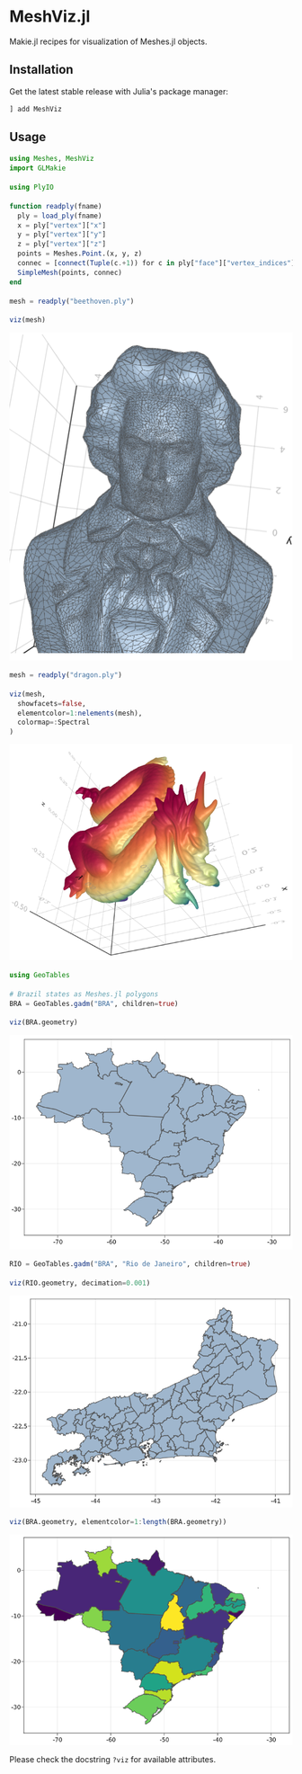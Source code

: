 # MeshViz.jl

Makie.jl recipes for visualization of Meshes.jl objects.

## Installation

Get the latest stable release with Julia's package manager:

```julia
] add MeshViz
```

## Usage

```julia
using Meshes, MeshViz
import GLMakie

using PlyIO

function readply(fname)
  ply = load_ply(fname)
  x = ply["vertex"]["x"]
  y = ply["vertex"]["y"]
  z = ply["vertex"]["z"]
  points = Meshes.Point.(x, y, z)
  connec = [connect(Tuple(c.+1)) for c in ply["face"]["vertex_indices"]]
  SimpleMesh(points, connec)
end

mesh = readply("beethoven.ply")

viz(mesh)
```
![beethoven](beethoven.png)

```julia
mesh = readply("dragon.ply")

viz(mesh,
  showfacets=false,
  elementcolor=1:nelements(mesh),
  colormap=:Spectral
)
```
![dragon](dragon.png)

```julia
using GeoTables

# Brazil states as Meshes.jl polygons
BRA = GeoTables.gadm("BRA", children=true)

viz(BRA.geometry)
```
![brazil](brazil.png)

```julia
RIO = GeoTables.gadm("BRA", "Rio de Janeiro", children=true)

viz(RIO.geometry, decimation=0.001)
```
![rio](rio.png)

```julia
viz(BRA.geometry, elementcolor=1:length(BRA.geometry))
```
![brazil-color](brazil-color.png)

Please check the docstring `?viz` for available attributes.
